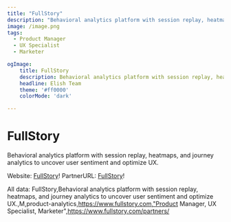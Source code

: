 ```yaml
---
title: "FullStory"
description: "Behavioral analytics platform with session replay, heatmaps, and journey analytics to uncover user sentiment and optimize UX."
image: /image.png
tags:
  - Product Manager
  - UX Specialist
  - Marketer

ogImage:
    title: FullStory
    description: Behavioral analytics platform with session replay, heatmaps, and journey analytics to uncover user sentiment and optimize UX.
    headline: Elish Team
    theme: '#ff0000'
    colorMode: 'dark'

---
```


# FullStory

Behavioral analytics platform with session replay, heatmaps, and journey analytics to uncover user sentiment and optimize UX.

Website: [FullStory](https://www.fullstory.com)!
PartnerURL: [FullStory](https://www.fullstory.com/partners/)!

All data:
FullStory,Behavioral analytics platform with session replay, heatmaps, and journey analytics to uncover user sentiment and optimize UX.,M,product-analytics,https://www.fullstory.com,"Product Manager, UX Specialist, Marketer",https://www.fullstory.com/partners/